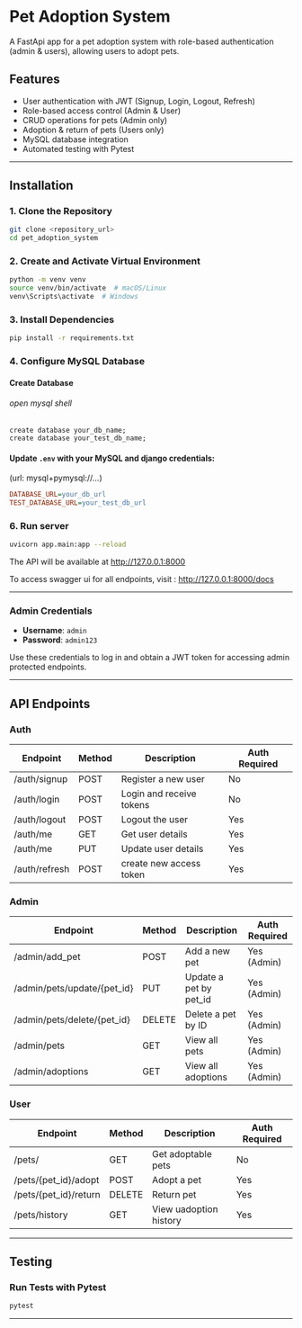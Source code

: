 
# Pet Adoption System

A FastApi app for a pet adoption system with role-based authentication (admin & users), allowing users to adopt pets.

## **Features**
- User authentication with JWT (Signup, Login, Logout, Refresh)  
- Role-based access control (Admin & User)  
- CRUD operations for pets (Admin only)  
- Adoption & return of pets (Users only)  
- MySQL database integration  
- Automated testing with Pytest   
---

## **Installation**
### **1. Clone the Repository**
```sh
git clone <repository_url>
cd pet_adoption_system
```

### **2. Create and Activate Virtual Environment**
```sh
python -m venv venv
source venv/bin/activate  # macOS/Linux
venv\Scripts\activate  # Windows
```

### **3. Install Dependencies**
```sh
pip install -r requirements.txt
```

### **4. Configure MySQL Database**

#### Create Database
###### open mysql shell
```
create database your_db_name;
create database your_test_db_name;
```

#### Update `.env` with your **MySQL and django credentials**:
(url: mysql+pymysql://...)
```ini
DATABASE_URL=your_db_url
TEST_DATABASE_URL=your_test_db_url
```

### **6. Run server**
```sh
uvicorn app.main:app --reload
```

The API will be available at http://127.0.0.1:8000

To access swagger ui for all endpoints, visit : http://127.0.0.1:8000/docs

---

### Admin Credentials

- **Username**: `admin`
- **Password**: `admin123`

Use these credentials to log in and obtain a JWT token for accessing admin protected endpoints.

---

## **API Endpoints**

### Auth
| Endpoint      | Method | Description              | Auth Required |
| ------------- | ------ | ------------------------ | ------------- |
| /auth/signup  | POST   | Register a new user      | No            |
| /auth/login   | POST   | Login and receive tokens | No            |
| /auth/logout  | POST   | Logout the user          | Yes           |
| /auth/me      | GET    | Get user details         | Yes           |
| /auth/me      | PUT    | Update user details      | Yes           |
| /auth/refresh | POST   | create new access token  | Yes           |

### Admin
| Endpoint         | Method | Description              | Auth Required |
| ---------------- | ------ | ------------------------ | ------------- |
| /admin/add_pet   | POST   | Add a new pet      | Yes (Admin)   |
| /admin/pets/update/{pet_id} | PUT    | Update a pet by pet_id | Yes (Admin)   |
| /admin/pets/delete/{pet_id} | DELETE | Delete a pet by ID | Yes (Admin)   |
| /admin/pets    | GET    | View all pets          | Yes (Admin)   |
| /admin/adoptions    | GET    | View all adoptions          | Yes (Admin)   |


### User
| Endpoint             | Method | Description             | Auth Required |
| -------------------- | ------ | ----------------------- | ------------- |
| /pets/          | GET    | Get adoptable pets            | No            |
| /pets/{pet_id}/adopt          | POST   | Adopt a pet          | Yes           |
| /pets/{pet_id}/return    | DELETE | Return pet   | Yes           |
| /pets/history | GET    | View uadoption history | Yes           |

---

## **Testing**
### **Run Tests with Pytest**
```sh
pytest
```

---
